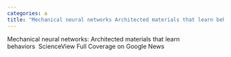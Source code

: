 ```yaml
---
categories: a
title: "Mechanical neural networks Architected materials that learn behaviors  Science"
---
```

Mechanical neural networks: Architected materials that learn behaviors&nbsp;&nbsp;ScienceView Full Coverage on Google News